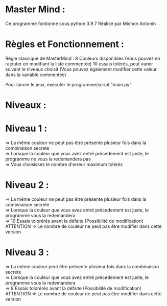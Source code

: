 # Master Mind :
Ce programme fontionne sous python 3.9.7 
Réalisé par Michon Antonin

# Règles et Fonctionnement :
Règle classique de MasterMind :
8 Couleurs disponibles (Vous pouvez en rajouter en modifiant la liste commentée)
10 essais tolérés, peut varier suivant le niveaux choisit (Vous pouvez également modifier cette valeur dans la variable commentée)
<p color="red">Pour lancer le jeux, executer le programme/script "main.py"</p>

# Niveaux :

# Niveau 1 :
=> La même couleur ne peut pas être présente plusieur fois dans la combinaison secrete
<br>
=> Lorsque la couleur que vous avez entré précedement est juste, le programme ne vous la redemandera pas
<br>
=> Vous choisissez le nombre d'erreur maximum tolérés

# Niveau 2 :
=> La même couleur ne peut pas être présente plusieur fois dans la combinaison secrete
<br>
=> Lorsque la couleur que vous avez entré précedement est juste, le programme vous la redemandera
<br>
=> 10 Essais tolorérés avant la défaite (Possibilité de modification)
<br>
ATTENTION => Le nombre de couleur ne peut pas être modifier dans cette version

# Niveau 3 :
=> La même couleur peut être présente plusieur fois dans la combinaison secrete
<br>
=> Lorsque la couleur que vous avez entré précedement est juste, le programme vous la redemandera
<br>
=> 8 Essais tolorérés avant la défaite (Possibilité de modification)
<br>
ATTENTION => Le nombre de couleur ne peut pas être modifier dans cette version